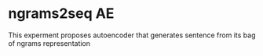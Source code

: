 # ngrams2seq AE
This experment proposes autoencoder that generates sentence from its bag of ngrams representation      